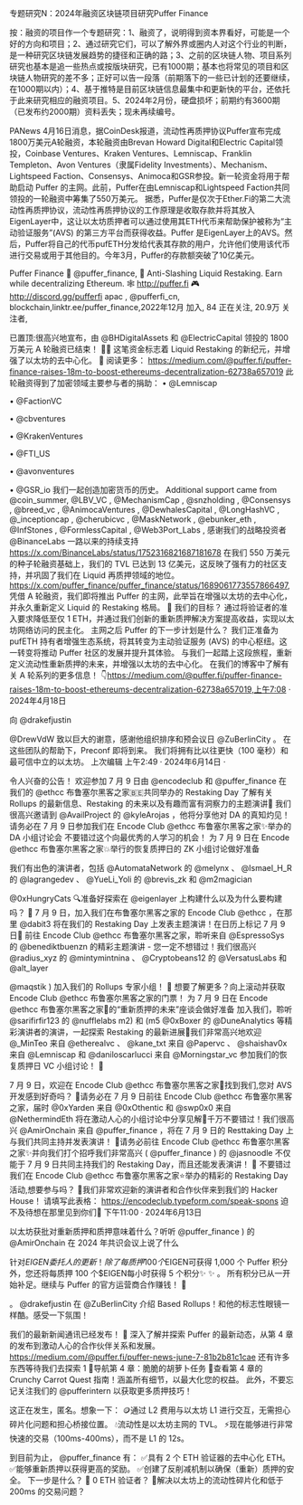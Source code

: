 专题研究N：2024年融资区块链项目研究Puffer Finance


按：融资的项目作一个专题研究：1、融资了，说明得到资本界看好，可能是一个好的方向和项目；2、通过研究它们，可以了解外界或圈内人对这个行业的判断，是一种研究区块链发展趋势的捷径和正确的路；3、之前的区块链人物、项目系列研究也基本是追一些热点或按版块研究，已有1000期；基本也将常见的项目和区块链人物研究的差不多；正好可以告一段落（前期落下的一些已计划的还要继续，在1000期以内）；4、基于推特是目前区块链信息最集中和更新快的平台，还依托于此来研究相应的融资项目。5、2024年2月份，硬盘损坏；前期约有3600期（已发布约2000期）资料丢失；现未再续编号。

PANews 4月16日消息，据CoinDesk报道，流动性再质押协议Puffer宣布完成1800万美元A轮融资，本轮融资由Brevan Howard Digital和Electric Capital领投，Coinbase Ventures、Kraken Ventures、Lemniscap、Franklin Templeton、Avon Ventures（隶属Fidelity Investments）、Mechanism、Lightspeed Faction、Consensys、Animoca和GSR参投。新一轮资金将用于帮助启动 Puffer 的主网。此前，Puffer在由Lemniscap和Lightspeed Faction共同领投的一轮融资中筹集了550万美元。
据悉，Puffer是仅次于Ether.Fi的第二大流动性再质押协议，流动性再质押协议的工作原理是收取存款并将其放入EigenLayer中，这让以太坊质押者可以通过使用其ETH代币来帮助保护被称为“主动验证服务”(AVS) 的第三方平台而获得收益。Puffer 是EigenLayer上的AVS。然后，Puffer将自己的代币pufETH分发给代表其存款的用户，允许他们使用该代币进行交易或用于其他目的。今年3月，Puffer的存款额突破了10亿美元。

Puffer Finance 🐡
@puffer_finance,
🐡 Anti-Slashing Liquid Restaking. Earn while decentralizing Ethereum.  🕸️ http://puffer.fi 🎮 http://discord.gg/pufferfi apac ,
@pufferfi_cn,
blockchain,linktr.ee/puffer_finance,2022年12月 加入,
84 正在关注,
20.9万 关注者,


已置顶:很高兴地宣布，由
@BHDigitalAssets
和
@ElectricCapital
领投的 1800 万美元 A 轮融资已结束！ 🐡🚀
这笔资金标志着 Liquid Restaking 的新纪元，并增强了以太坊的去中心化。 🧵
阅读更多： https://medium.com/@puffer.fi/puffer-finance-raises-18m-to-boost-ethereums-decentralization-62738a657019
此轮融资得到了加密领域主要参与者的捐助：
• 
@Lemniscap

• 
@FactionVC

• 
@cbventures

• 
@KrakenVentures

• 
@FTI_US

• 
@avonventures

• 
@GSR_io
我们一起创造加密货币的历史。
Additional support came from @coin_summer, 
@LBV_VC
, 
@MechanismCap
, 
@snzholding
, 
@Consensys
,
@breed_vc
, 
@AnimocaVentures
, 
@DewhalesCapital
, 
@LongHashVC
,
@_inceptioncap
, 
@cherubicvc
, 
@MaskNetwork
,
@ebunker_eth
, 
@InfStones
, 
@FormlessCapital
, 
@Web3Port_Labs
, 感谢我们的战略投资者
@BinanceLabs
一路以来的持续支持
https://x.com/BinanceLabs/status/1752316821687181678
在我们 550 万美元的种子轮融资基础上，我们的 TVL 已达到 13 亿美元，这反映了强有力的社区支持，并巩固了我们在 Liquid 再质押领域的地位。
https://x.com/puffer_finance/puffer_finance/status/1689061773557866497,
凭借 A 轮融资，我们即将推出 Puffer 的主网，此举旨在增强以太坊的去中心化，并永久重新定义 Liquid 的 Restaking 格局。 🫡
我们的目标？
通过将验证者的准入要求降低至仅 1 ETH，并通过我们创新的重新质押解决方案提高收益，实现以太坊网络访问的民主化。 
主网之后 Puffer 的下一步计划是什么？
我们正准备为 pufETH 持有者增强生态系统，将其转变为主动验证服务 (AVS) 的中心枢纽。这一转变将推动 Puffer 社区的发展并提升其体验。
与我们一起踏上这段旅程，重新定义流动性重新质押的未来，并增强以太坊的去中心化。
在我们的博客中了解有关 A 轮系列的更多信息！ 👇https://medium.com/@puffer.fi/puffer-finance-raises-18m-to-boost-ethereums-decentralization-62738a657019,上午7:08 · 2024年4月18日

向
@drakefjustin
 
@DrewVdW
致以巨大的谢意，感谢他组织排序和预会议日
@ZuBerlinCity
 。
在这些团队的帮助下，Preconf 即将到来。
我们将拥有比以往更快（100 毫秒）和最可信中立的以太坊。
上次编辑
上午2:49 · 2024年6月14日
·

令人兴奋的公告！
欢迎参加 7 月 9 日由
@encodeclub
和
@puffer_finance
在我们的
@ethcc
布鲁塞尔黑客之家🇧🇪共同举办的 Restaking Day
了解有关 Rollups 的最新信息、Restaking 的未来以及有趣而富有洞察力的主题演讲🤩
我们很高兴邀请到
@AvailProject
的
@kyleArojas
 ，他将分享他对 DA 的真知灼见！请务必在 7 月 9 日参加我们在 Encode Club 
@ethcc
布鲁塞尔黑客之家✨举办的 DA 小组讨论会
不要错过这个向最优秀的人学习的机会！ 
为 7 月 9 日在 Encode 
@ethcc
布鲁塞尔黑客之家💥举行的恢复质押日的 ZK 小组讨论做好准备

我们有出色的演讲者，包括
@AutomataNetwork
的
@melynx
 、 
@Ismael_H_R
的
@lagrangedev
 、 
@YueLi_Yoli
的
@brevis_zk
和
@m2magician
 
@0xHungryCats
 🔍准备好探索在
@eigenlayer
上构建什么以及为什么要构建吗？ 👀 7 月 9 日，加入我们在布鲁塞尔黑客之家的 Encode Club 
@ethcc
 ，在那里
@dabit3
将在我们的 Restaking Day 上发表主题演讲！在日历上标记 7 月 9 日📅
前往 Encode Club 
@ethcc
布鲁塞尔黑客之家，聆听来自
@EspressoSys
的 @benediktbuenzn 的精彩主题演讲 - 您一定不想错过！我们很高兴
@radius_xyz
的
@mintymintnina
 、 
@Cryptobeans12
的
@VersatusLabs
和
@alt_layer
 
@maqstik
 ) 加入我们的 Rollups 专家小组！ 🌟
想要了解更多？向上滚动并获取 Encode Club 
@ethcc
布鲁塞尔黑客之家的门票！ 为 7 月 9 日在 Encode 
@ethcc
布鲁塞尔黑客之家💫的“重新质押的未来”座谈会做好准备
加入我们，聆听
@sarifirfir123
的
@nufflelabs
 m2) 和 (m5 
@0xBoxer
的
@DuneAnalytics
等精彩演讲者的演讲，一起探索 Restaking 的最新进展🔮我们非常高兴地欢迎
@_MinTeo
来自
@etherealvc
 、 
@kane_txt
来自
@Papervc
 、 
@shaishav0x
来自
@Lemniscap
和
@daniloscarlucci
来自
@Morningstar_vc
参加我们的恢复质押日 VC 小组讨论！ 🎉

7 月 9 日，欢迎在 Encode Club 
@ethcc
布鲁塞尔黑客之家👀找到我们,您对 AVS 开发感到好奇吗？ 🤔请务必在 7 月 9 日前往 Encode Club 
@ethcc
布鲁塞尔黑客之家，届时
@0xYarden
来自
@0xOthentic
和
@swp0x0
来自
@NethermindEth
将在激动人心的小组讨论中分享见解🪩千万不要错过！我们很高兴
@AmirOnchain
来自
@puffer_finance
 ，将在 7 月 9 日的 Resttaking Day 上与我们共同主持并发表演讲！ 🎉请务必前往 Encode Club 
@ethcc
布鲁塞尔黑客之家✨并向我们打个招呼我们非常高兴 ( 
@puffer_finance
 ) 的
@jasnoodle
不仅能于 7 月 9 日共同主持我们的 Restaking Day，而且还能发表演讲！ 🐡
不要错过我们在 Encode Club 
@ethcc
布鲁塞尔黑客之家⭐举办的精彩的 Restaking Day 活动,想要参与吗？ 👀我们非常欢迎新的演讲者和合作伙伴来到我们的 Hacker House！
请填写此表格： https://encodeclub.typeform.com/speak-spons
迫不及待想在那里见到你们🤩
下午11:00 · 2024年6月13日

以太坊获批对重新质押和质押意味着什么？听听
@puffer_finance
 ) 的
@AmirOnchain
在 2024 年共识会议上说了什么

针对$EIGEN委托人的更新！
除了每质押 100 个$EIGEN可获得 1,000 个 Puffer 积分外，您还将每质押 100 个$EIGEN每小时获得 5 个积分✨ ✨ 。
所有积分已从一开始补足。继续与 Puffer 的官方运营商合作赚钱！ 🐡

。 
@drakefjustin
在
@ZuBerlinCity
介绍 Based Rollups！和他的标志性眼镜一样酷。感受一下氛围！ 

我们的最新新闻通讯已经发布！ 🎉
深入了解并探索 Puffer 的最新动态，从第 4 章的发布到激动人心的合作伙伴关系和发展。
https://medium.com/@puffer.fi/puffer-news-june-7-81b2b81c1cae
还有许多东西等待我们去探索
1 ⃣导航第 4 章：脆脆的胡萝卜任务
🥕查看第 4 章的 Crunchy Carrot Quest 指南！涵盖所有细节，以最大化您的权益。
此外，不要忘记关注我们的
@pufferintern
以获取更多质押技巧！

这正在发生，匿名。想象一下：
🪙通过 L2 费用与以太坊 L1 进行交互，无需担心碎片化问题和担心桥接位置。
💧流动性是以太坊主网的 TVL。
⚡️现在能够进行非常快速的交易（100ms-400ms），而不是 L1 的 12s。

到目前为止， 
@puffer_finance
有：
✅具有 2 个 ETH 验证器的去中心化 ETH。
✅能够重新质押以获得更高的奖励。
✅创建了反削减机制以确保（重新）质押的安全。
下一步是什么？
🤔 0 ETH 验证者？
🤔解决以太坊上的流动性碎片化和低于 200ms 的交易问题？